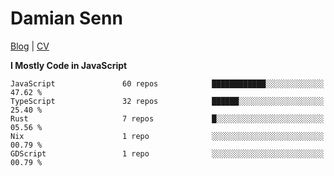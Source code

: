 # Damian Senn

[Blog](https://topaxi.codes/) |
[CV](https://cv.topaxi.ch/)

<!--START_SECTION:waka-->
**I Mostly Code in JavaScript** 

```text
JavaScript               60 repos            ████████████░░░░░░░░░░░░░   47.62 % 
TypeScript               32 repos            ██████░░░░░░░░░░░░░░░░░░░   25.40 % 
Rust                     7 repos             █░░░░░░░░░░░░░░░░░░░░░░░░   05.56 % 
Nix                      1 repo              ░░░░░░░░░░░░░░░░░░░░░░░░░   00.79 % 
GDScript                 1 repo              ░░░░░░░░░░░░░░░░░░░░░░░░░   00.79 % 
```




<!--END_SECTION:waka-->
